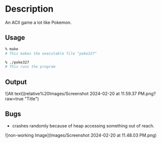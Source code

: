 # Description
An ACII game a lot like Pokemon.

## Usage

```zsh
% make
# This makes the executable file "poke327"

% ./poke327
# This runs the program
```
## Output
![Alt text](relative%20Images/Screenshot 2024-02-20 at 11.59.37 PM.png?raw=true "Title")
## Bugs
 - crashes randomly because of heap accessing something out of reach.

![non-working Image](Images/Screenshot 2024-02-20 at 11.48.03 PM.png)
